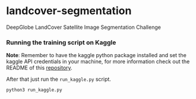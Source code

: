 # landcover-segmentation

DeepGlobe LandCover Satellite Image Segmentation Challenge

### Running the training script on Kaggle

**Note**: Remember to have the kaggle python package installed and set the kaggle 
API credentials in your machine, for more information check out the README of this 
[repository](https://github.com/Kaggle/kaggle-api).

After that just run the `run_kaggle.py` script.
```bash
python3 run_kaggle.py
```